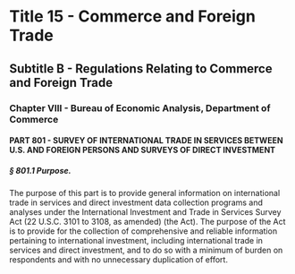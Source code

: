 
# Title 15 - Commerce and Foreign Trade
## Subtitle B - Regulations Relating to Commerce and Foreign Trade
### Chapter VIII - Bureau of Economic Analysis, Department of Commerce
#### PART 801 - SURVEY OF INTERNATIONAL TRADE IN SERVICES BETWEEN U.S. AND FOREIGN PERSONS AND SURVEYS OF DIRECT INVESTMENT
##### § 801.1 Purpose.

The purpose of this part is to provide general information on international trade in services and direct investment data collection programs and analyses under the International Investment and Trade in Services Survey Act (22 U.S.C. 3101 to 3108, as amended) (the Act). The purpose of the Act is to provide for the collection of comprehensive and reliable information pertaining to international investment, including international trade in services and direct investment, and to do so with a minimum of burden on respondents and with no unnecessary duplication of effort.
